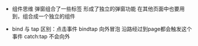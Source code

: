 - 组件思维
    弹窗组合了一些标签 形成了独立的弹窗功能
    在其他页面中也要用到，组合成一个独立的组件
    <dialog />
    页面是由组件拼装而成。

    - 组件语法
        同于Page 又有异
        Components({
            data:{},
            properties:{
                <!-- 属性类型定义 -->
                title:{
                    type:String,
                    value:'标题'
                }
            },
            methods:{
                
            }
        })

- bind 与 tap 区别：点击事件
    bindtap  向外冒泡 沿路经过到page都会触发这个事件
    catch:tap  不会向外